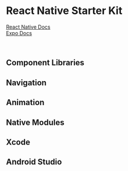# React Native Starter Kit

[React Native Docs](https://reactnative.dev/)
<br>
[Expo Docs](https://docs.expo.dev/versions/latest/)

<br>

## Component Libraries

## Navigation

## Animation

## Native Modules

## Xcode

## Android Studio

##
